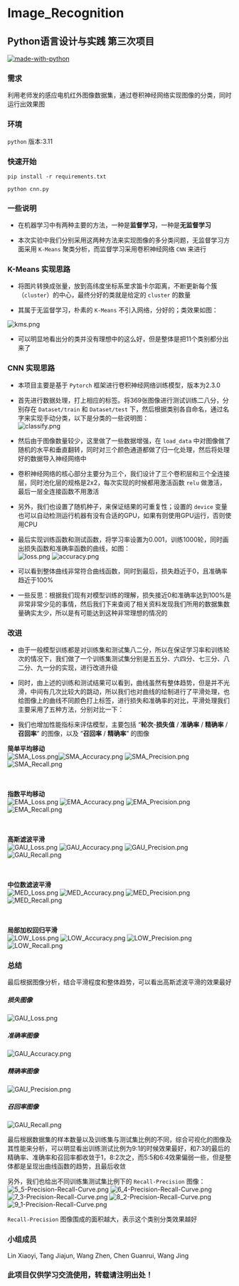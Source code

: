 # Image_Recognition

## Python语言设计与实践 第三次项目

[![made-with-python](https://img.shields.io/badge/Made%20with-Python-1f425f.svg)](https://www.python.org/)

### 需求

利用老师发的感应电机红外图像数据集，通过卷积神经网络实现图像的分类，同时运行出效果图

### 环境

`python` 版本:3.11

### 快速开始

```
pip install -r requirements.txt

python cnn.py
```

### 一些说明

- 在机器学习中有两种主要的方法，一种是**监督学习**，一种是**无监督学习**


- 本次实验中我们分别采用这两种方法来实现图像的多分类问题，无监督学习方面采用 `K-Means` 聚类分析，而监督学习采用卷积神经网络 `CNN` 来进行

### K-Means 实现思路

- 将图片转换成张量，放到高纬度坐标系里求笛卡尔距离，不断更新每个簇（`cluster`）的中心，最终分好的类就是给定的 `cluster` 的数量


- 其属于无监督学习，朴素的 `K-Means` 不引入网络，分好的；类效果如图：<br/>

![kms.png](K_Means%2Fkms.png)

- 可以明显地看出分的类并没有理想中的这么好，但是整体是把11个类别都分出来了

### CNN 实现思路

- 本项目主要是基于 `Pytorch` 框架进行卷积神经网络训练模型，版本为2.3.0


- 首先进行数据处理，打上相应的标签。将369张图像进行测试训练二八分，分别存在 `Dataset/train` 和 `Dataset/test` 下，然后根据类别各自命名，通过名字来实现手动分类，以下是分类的一些说明图：<br/>
![classify.png](classify.png)


- 然后由于图像数量较少，这里做了一些数据增强，在 `load_data` 中对图像做了随机的水平和垂直翻转，同时对三个颜色通道都做了归一化处理，然后将处理好的数据导入神经网络中


- 卷积神经网络的核心部分主要分为三个，我们设计了三个卷积层和三个全连接层，同时池化层的规格是2x2，每次实现的时候都用激活函数 `relu` 做激活，最后一层全连接函数不用激活


- 另外，我们也设置了随机种子，来保证结果的可重复性；设置的 `device` 变量也可以自动检测运行机器有没有合适的GPU，如果有则使用GPU运行，否则使用CPU


- 最后实现训练函数和测试函数，将学习率设置为0.001，训练1000轮，同时画出损失函数和准确率函数的曲线，如图：<br/>
  ![loss.png](loss.png)
  ![accuracy.png](accuracy.png)


- 可以看到整体曲线非常符合曲线函数，同时到最后，损失趋近于0，且准确率趋近于100%


- 一些反思：根据我们现有对模型训练的理解，损失接近0和准确率达到100%是非常非常少见的事情，然后我们下来查阅了相关资料发现我们所用的数据集数量确实太少，所以是有可能达到这种非常理想的情况的

### 改进

- 由于一般模型训练都是对训练集和测试集八二分，所以在保证学习率和训练轮次的情况下，我们做了一个训练集测试集分别是五五分、六四分、七三分、八二分、九一分的实现，进行改进升级


- 同时，由上述的训练和测试结果可以看到，曲线虽然有整体趋势，但是并不光滑，中间有几次比较大的跳动，所以我们也对曲线的绘制进行了平滑处理，也给图像上的曲线不同颜色打上标签，进行损失和准确率的对比，平滑处理我们主要采用了五种方法，分别对比一下：


- 我们也增加性能指标来评估模型，主要包括 “**轮次**-**损失值** / **准确率** / **精确率** / **召回率**” 的图像，以及 “**召回率** / **精确率**” 的图像

**简单平均移动** <br/>
![SMA_Loss.png](Model_V3%2FSMA_Loss.png)![SMA_Accuracy.png](Model_V3%2FSMA_Accuracy.png)
![SMA_Precision.png](Model_V3%2FSMA_Precision.png)![SMA_Recall.png](Model_V3%2FSMA_Recall.png)
<br/>
<br/>
<br/>

**指数平均移动** <br/>
![EMA_Loss.png](Model_V3%2FEMA_Loss.png)
![EMA_Accuracy.png](Model_V3%2FEMA_Accuracy.png)
![EMA_Precision.png](Model_V3%2FEMA_Precision.png)
![EMA_Recall.png](Model_V3%2FEMA_Recall.png)
<br/>
<br/>
<br/>

**高斯滤波平滑** <br/>
![GAU_Loss.png](Model_V3%2FGAU_Loss.png)
![GAU_Accuracy.png](Model_V3%2FGAU_Accuracy.png)
![GAU_Precision.png](Model_V3%2FGAU_Precision.png)
![GAU_Recall.png](Model_V3%2FGAU_Recall.png)
<br/>
<br/>
<br/>

**中位数滤波平滑** <br/>
![MED_Loss.png](Model_V3%2FMED_Loss.png)
![MED_Accuracy.png](Model_V3%2FMED_Accuracy.png)
![MED_Precision.png](Model_V3%2FMED_Precision.png)
![MED_Recall.png](Model_V3%2FMED_Recall.png)
<br/>
<br/>
<br/>

**局部加权回归平滑** <br/>
![LOW_Loss.png](Model_V3%2FLOW_Loss.png)
![LOW_Accuracy.png](Model_V3%2FLOW_Accuracy.png)
![LOW_Precision.png](Model_V3%2FLOW_Precision.png)
![LOW_Recall.png](Model_V3%2FLOW_Recall.png)

### 总结

最后根据图像分析，结合平滑程度和整体趋势，可以看出高斯滤波平滑的效果最好

##### 损失图像

![GAU_Loss.png](Model_V3%2FGAU_Loss.png)

##### 准确率图像

![GAU_Accuracy.png](Model_V3%2FGAU_Accuracy.png)

##### 精确率图像

![GAU_Precision.png](Model_V3%2FGAU_Precision.png)

##### 召回率图像

![GAU_Recall.png](Model_V3%2FGAU_Recall.png)

最后根据数据集的样本数量以及训练集与测试集比例的不同，综合可视化的图像及其性能来分析，可以明显看出训练测试比例为9:1的时候效果最好，和7:3的最后的精确率、准确率和召回率都收敛于1，8:2次之，而5:5和6:4效果偏弱一些，但是整体都是呈现出曲线函数的趋势，且最后收敛

另外，我们也给出不同训练集测试集比例下的 `Recall-Precision` 图像：<br/>
![5_5-Precision-Recall-Curve.png](Model_V3%2F5_5-Precision-Recall-Curve.png)
![6_4-Precision-Recall-Curve.png](Model_V3%2F6_4-Precision-Recall-Curve.png)
![7_3-Precision-Recall-Curve.png](Model_V3%2F7_3-Precision-Recall-Curve.png)
![8_2-Precision-Recall-Curve.png](Model_V3%2F8_2-Precision-Recall-Curve.png)
![9_1-Precision-Recall-Curve.png](Model_V3%2F9_1-Precision-Recall-Curve.png)

`Recall-Precision` 图像围成的面积越大，表示这个类别分类效果越好

### 小组成员

Lin Xiaoyi, Tang Jiajun, Wang Zhen, Chen Guanrui, Wang Jing

### 此项目仅供学习交流使用，转载请注明出处！
